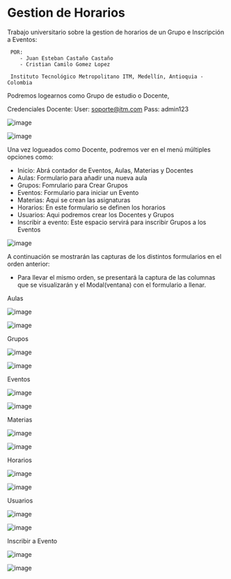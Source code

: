 # Gestion de Horarios

Trabajo universitario sobre la gestion de horarios de un Grupo e Inscripción a Eventos:

     POR: 
        - Juan Esteban Castaño Castaño
        - Cristian Camilo Gomez Lopez
        
     Instituto Tecnológico Metropolitano ITM, Medellín, Antioquia - Colombia

Podremos logearnos como Grupo de estudio o Docente,

Credenciales Docente:
User: soporte@itm.com
Pass: admin123

![image](https://user-images.githubusercontent.com/95547617/229030344-f136f348-3073-4415-8ad2-287aa504dae9.png)

![image](https://user-images.githubusercontent.com/95547617/229030411-337f556c-e7aa-498e-a1f5-05729273fc9f.png)

Una vez logueados como Docente, podremos ver en el menú múltiples opciones como:
  - Inicio: Abrá contador de Eventos, Aulas, Materias y Docentes
  - Aulas: Formulario para añadir una nueva aula
  - Grupos: Fomrulario para Crear Grupos
  - Eventos: Formulario para iniciar un Evento
  - Materias: Aqui se crean las asignaturas
  - Horarios: En este formulario se definen los horarios
  - Usuarios: Aqui podremos crear los Docentes y Grupos
  - Inscribir a evento: Este espacio servirá para inscribir Grupos a los Eventos

![image](https://github.com/DomVes/Gestion-de-Horarios-/assets/95547617/a88a488e-5560-44c9-b169-b4ae3c194fed)


A continuación se mostrarán las capturas de los distintos formularios en el orden anterior:
  * Para llevar el mismo orden, se presentará la captura de las columnas que se visualizarán y el Modal(ventana) con 
    el formulario a llenar.
    
Aulas

![image](https://github.com/DomVes/Gestion-de-Horarios-/assets/95547617/11023141-d7af-4154-88d7-94060fe4f95f)

![image](https://github.com/DomVes/Gestion-de-Horarios-/assets/95547617/7c5be223-35c0-4bd4-b211-ea25d2471ee8)

Grupos

![image](https://github.com/DomVes/Gestion-de-Horarios-/assets/95547617/a910f627-2fc3-44a9-a7ea-3335a818484b)

![image](https://github.com/DomVes/Gestion-de-Horarios-/assets/95547617/00b080ac-5168-4ab5-9142-255bc50d3ab8)

Eventos

![image](https://github.com/DomVes/Gestion-de-Horarios-/assets/95547617/eea81f85-5b81-4e74-8949-8fe877621372)

![image](https://github.com/DomVes/Gestion-de-Horarios-/assets/95547617/dbfc9056-8bef-4f1d-8258-9eaf86df0d8c)

Materias

![image](https://github.com/DomVes/Gestion-de-Horarios-/assets/95547617/41f94e0a-dc80-4bfb-a61e-933f6c939d07)

![image](https://github.com/DomVes/Gestion-de-Horarios-/assets/95547617/87d129ce-335a-449d-a8b4-e76a7fefe73e)

Horarios

![image](https://github.com/DomVes/Gestion-de-Horarios-/assets/95547617/efda7128-1cb1-4a91-937d-a8d58e4cc54c)

![image](https://github.com/DomVes/Gestion-de-Horarios-/assets/95547617/a5907497-5dbb-4625-8ee5-2c951d833dfa)

Usuarios

![image](https://github.com/DomVes/Gestion-de-Horarios-/assets/95547617/7990a742-cea9-45bc-8418-7e05ae2ee746)

![image](https://github.com/DomVes/Gestion-de-Horarios-/assets/95547617/9d050a68-cd3e-4685-9131-ce7f87da51e2)

Inscribir a Evento

![image](https://github.com/DomVes/Gestion-de-Horarios-/assets/95547617/299a345e-73d0-4588-9373-fc74c8d79cca)

![image](https://github.com/DomVes/Gestion-de-Horarios-/assets/95547617/cab1ade4-b1fe-4362-862d-4f3e736111ee)
